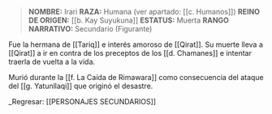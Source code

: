 > **NOMBRE:** Irari
> **RAZA:** Humana (ver apartado: [[c. Humanos]])
> **REINO DE ORIGEN:** [[b. Kay Suyukuna]]
> **ESTATUS:** Muerta
> **RANGO NARRATIVO:** Secundario (Figurante)

Fue la hermana de [[Tariq]] e interés amoroso de [[Qirat]]. Su muerte lleva a [[Qirat]] a ir en contra de los preceptos de los [[d. Chamanes]] e intentar traerla de vuelta a la vida.

Murió durante la [[f. La Caída de Rimawara]] como consecuencia del ataque del [[g. Yatunllaqi]] que originó el desastre.

_Regresar: [[PERSONAJES SECUNDARIOS]]